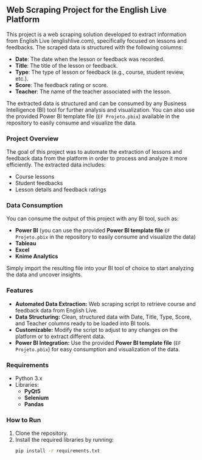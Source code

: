 ## Web Scraping Project for the English Live Platform

This project is a web scraping solution developed to extract information from English Live (englishlive.com), specifically focused on lessons and feedbacks. The scraped data is structured with the following columns:

- **Date**: The date when the lesson or feedback was recorded.
- **Title**: The title of the lesson or feedback.
- **Type**: The type of lesson or feedback (e.g., course, student review, etc.).
- **Score**: The feedback rating or score.
- **Teacher**: The name of the teacher associated with the lesson.

The extracted data is structured and can be consumed by any Business Intelligence (BI) tool for further analysis and visualization. You can also use the provided Power BI template file (`EF Projeto.pbix`) available in the repository to easily consume and visualize the data.

### Project Overview
The goal of this project was to automate the extraction of lessons and feedback data from the platform in order to process and analyze it more efficiently. The extracted data includes:

- Course lessons
- Student feedbacks
- Lesson details and feedback ratings

### Data Consumption
You can consume the output of this project with any BI tool, such as:

- **Power BI** (you can use the provided **Power BI template file** `EF Projeto.pbix` in the repository to easily consume and visualize the data)
- **Tableau**
- **Excel**
- **Knime Analytics**

Simply import the resulting file into your BI tool of choice to start analyzing the data and uncover insights.

### Features
- **Automated Data Extraction:** Web scraping script to retrieve course and feedback data from English Live.
- **Data Structuring:** Clean, structured data with Date, Title, Type, Score, and Teacher columns ready to be loaded into BI tools.
- **Customizable:** Modify the script to adjust to any changes on the platform or to extract different data.
- **Power BI Integration:** Use the provided **Power BI template file** (`EF Projeto.pbix`) for easy consumption and visualization of the data.

### Requirements
- Python 3.x
- Libraries:
  - **PyQt5**
  - **Selenium**
  - **Pandas**

### How to Run
1. Clone the repository.
2. Install the required libraries by running:
   ```bash
   pip install -r requirements.txt
